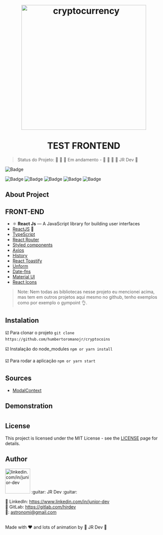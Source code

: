 <h1 align="center">
<br>
  <img src="https://i.ibb.co/d7yCMJV/cryptocurrency.png" width="400" alt="cryptocurrency" border="0">
<br>
<br>
TEST FRONTEND
</h1>


> Status do Projeto: 🚧 🚧 🚧  Em andamento - 🚧 🚧 🚧  :guitar: JR Dev :guitar:

![Badge](https://img.shields.io/static/v1?label=react&message=FrameWork&color=blue&style=for-the-badge&logo=REACT)

![Badge](https://img.shields.io/github/issues/humbertoromanojr/cryptocoins?style=plastic)
![Badge](https://img.shields.io/github/forks/humbertoromanojr/cryptocoins?style=plastic)
![Badge](https://img.shields.io/github/stars/humbertoromanojr/cryptocoins?style=plastic)
![Badge](https://img.shields.io/github/license/humbertoromanojr/cryptocoins?style=plastic)
![Badge](https://img.shields.io/twitter/url?url=https%3A%2F%2Fgithub.com%2Fhumbertoromanojr%2Fcryptocoins)


## About Project



## FRONT-END

- ⚛️ **React Js** — A JavaScript library for building user interfaces
-   [ReactJS](https://reactjs.org/) :sparkling_heart:
-   [TypeScript](https://www.typescriptlang.org/)
-   [React Router](https://github.com/ReactTraining/react-router)
-   [Styled components](https://www.styled-components.com/)
-   [Axios](https://github.com/axios/axios)
-   [History](https://www.npmjs.com/package/history)
-   [React Toastify](https://fkhadra.github.io/react-toastify/)
-   [Unform](https://github.com/Rocketseat/unform)
-   [Date-fns](https://date-fns.org/)
-   [Material UI](https://material-ui.com/)
-   [React Icons](https://react-icons.github.io/react-icons/)


> Note: Nem todas as bibliotecas nesse projeto eu mencionei acima, mas tem em outros projetos aqui mesmo no github, tenho exemplos como por exemplo o gympoint :ok_hand:.


## Instalation

:ballot_box_with_check: Para clonar o projeto
`git clone https://github.com/humbertoromanojr/cryptocoins`

:ballot_box_with_check: Instalação do node_modules
`npm or yarn install`

:ballot_box_with_check: Para rodar a aplicação
`npm or yarn start`


## Sources
- [ModalContext](https://nainacodes.com/blog/create-an-accessible-and-reusable-react-modal)


## Demonstration

<h1 align="center">
  
</h1>


## License
This project is licensed under the MIT License - see the [LICENSE](https://opensource.org/licenses/MIT) page for details.


## Author
<img src="https://avatars1.githubusercontent.com/u/6500430?s=460&u=42d7e22fa1c77b061505fe1cfc3fcaa3e2a4d1e5&v=4" width="80" alt="linkedin.com/in/junior-dev">
:guitar: JR Dev :guitar:
<br />

:small_orange_diamond: LinkedIn: https://www.linkedin.com/in/junior-dev <br />
:small_orange_diamond: GitLab: https://gitlab.com/hjrdev <br />
:e-mail:: astronomi@gmail.com <br />
<br />

Made with :heart: and lots of animation by :guitar: JR Dev :guitar: